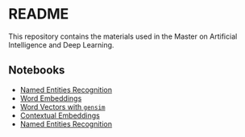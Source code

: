 # README

This repository contains the materials used in the Master on Artificial
Intelligence and Deep Learning.

## Notebooks

- [Named Entities Recognition](ner.ipynb)
- [Word Embeddings](word-embeddings.ipynb)
- [Word Vectors with `gensim`](gensim.word_embeddings.ipynb)
- [Contextual Embeddings](contextual-embeddings.ipynb)
- [Named Entities Recognition](ner.ipynb)

